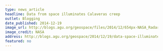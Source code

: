 ```yaml
---
type: news_article
headline: Data from space illuminates Calaveras creep
outlet: Blogging
date_published: 2014-12-19
image_url: http://blogs.agu.org/geospace/files/2014/12/654px-NASA_Radar_3-D_View_of_San_Andreas_Fault.jpg
image_credit: NASA
address: http://blogs.agu.org/geospace/2014/12/19/data-space-illuminates-calaveras-creep/
featured: no
---
```

